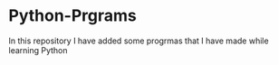 # Python-Prgrams
In this repository I have added some progrmas that I have made while learning Python
